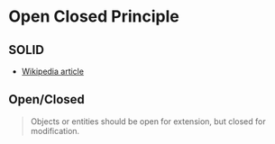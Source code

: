 # Open Closed Principle

## SOLID

* [Wikipedia article](https://en.wikipedia.org/wiki/SOLID_(object-oriented_design))


## Open/Closed

> Objects or entities should be open for extension, but closed for modification.
